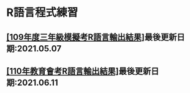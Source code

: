 # <h1>R語言程式練習</h1>
<h2><a href="https://tjjh.github.io/109MT/">[109年度三年級模擬考R語言輸出結果]</a>最後更新日期:2021.05.07</h2>
<h2><a href="https://tjjh.github.io/110ET/">[110年教育會考R語言輸出結果]</a>最後更新日期:2021.06.11</h2>

